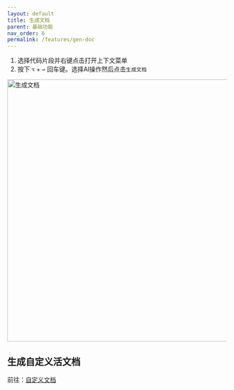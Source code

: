 ```yaml
---
layout: default
title: 生成文档
parent: 基础功能
nav_order: 6
permalink: /features/gen-doc
---
```


1. 选择代码片段并右键点击打开上下文菜单
2. 按下 `⌥` + `↩` 回车键。选择AI操作然后点击`生成文档`

<img src="https://unitmesh.cc/auto-dev/gen-doc.png" alt="生成文档" width="600px"/>

## 生成自定义活文档

前往：[自定义文档](/custom/living-documentation)
